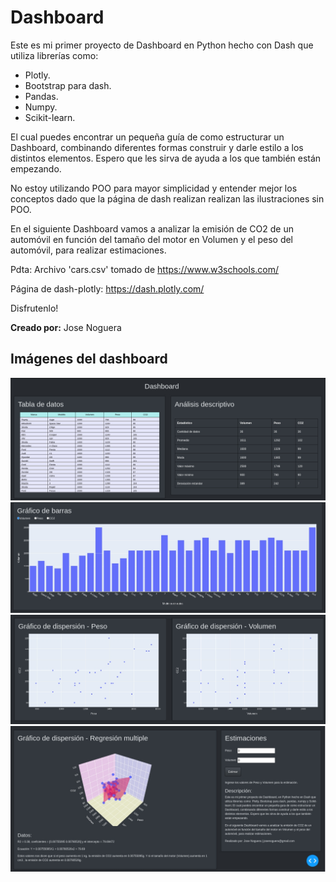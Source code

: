 # Dashboard



Este es mi primer proyecto de Dashboard en Python hecho con Dash que utiliza librerías como:

- Plotly.
- Bootstrap para dash.
- Pandas.
- Numpy.
- Scikit-learn.

El cual puedes encontrar un pequeña guía de como estructurar un Dashboard, combinando diferentes formas construir y darle estilo a los distintos elementos. Espero que les sirva de ayuda a los que también están empezando.

No estoy utilizando POO para mayor simplicidad y entender mejor los conceptos dado que la página de dash realizan realizan las ilustraciones sin POO.

En el siguiente Dashboard vamos a analizar la emisión de CO2 de un automóvil en función del tamaño del motor en Volumen y el peso del automóvil, para realizar estimaciones.

Pdta: Archivo 'cars.csv' tomado de https://www.w3schools.com/

Página de dash-plotly: https://dash.plotly.com/

Disfrutenlo!


**Creado por:** Jose Noguera


## Imágenes del dashboard

![parte1](img/parte_1.jpg)
![parte2](img/parte_2.jpg)
![parte3](img/parte_3.jpg)
![parte4](img/parte_4.jpg)